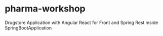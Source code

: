 # pharma-workshop
Drugstore Application with Angular React for Front and Spring Rest inside SpringBootApplication
